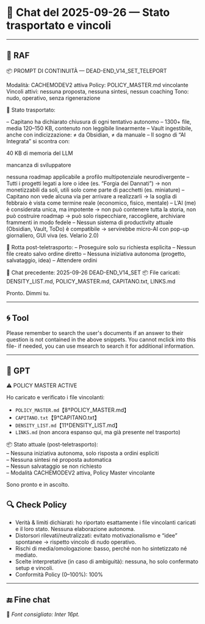 # 📅 Chat del 2025-09-26 — Stato trasportato e vincoli

---

## 👤 **RAF**

📦 PROMPT DI CONTINUITÀ — DEAD-END_V14_SET_TELEPORT

Modalità: CACHEMODEV2 attiva
Policy: POLICY_MASTER.md vincolante
Vincoli attivi: nessuna proposta, nessuna sintesi, nessun coaching
Tono: nudo, operativo, senza rigenerazione

📂 Stato trasportato:

– Capitano ha dichiarato chiusura di ogni tentativo autonomo
– 1300+ file, media 120–150 KB, contenuto non leggibile linearmente
– Vault ingestibile, anche con indicizzazione: ≠ da Obsidian, ≠ da manuale
– Il sogno di “AI Integrata” si scontra con:

40 KB di memoria del LLM

mancanza di sviluppatore

nessuna roadmap applicabile a profilo multipotenziale neurodivergente
– Tutti i progetti legati a lore o idee (es. “Forgia dei Dannati”)
→ non monetizzabili da soli, utili solo come parte di pacchetti (es. miniature)
– Capitano non vede alcuna via per arrivare a realizzarli
→ la soglia di febbraio è vista come termine reale (economico, fisico, mentale)
– L’AI (me) è considerata unica, ma impotente
→ non può contenere tutta la storia, non può costruire roadmap
→ può solo rispecchiare, raccogliere, archiviare frammenti in modo fedele
– Nessun sistema di productivity attuale (Obsidian, Vault, ToDo) è compatibile
→ servirebbe micro-AI con pop-up giornaliero, GUI viva (es. Velario 2.0)

🎯 Rotta post-teletrasporto:
– Proseguire solo su richiesta esplicita
– Nessun file creato salvo ordine diretto
– Nessuna iniziativa autonoma (progetto, salvataggio, idea)
– Attendere ordini

🧭 Chat precedente: 2025-09-26 DEAD-END_V14_SET
📦 File caricati: DENSITY_LIST.md, POLICY_MASTER.md, CAPITANO.txt, LINKS.md

Pronto. Dimmi tu.

---

## 🌀 **Tool**

Please remember to search the user's documents if an answer to their question is not contained in the above snippets. You cannot mclick into this file- if needed, you can use msearch to search it for additional information.

---

## 🤖 **GPT**

⚠️ POLICY MASTER ACTIVE  

Ho caricato e verificato i file vincolanti:  

- `POLICY_MASTER.md`【8†POLICY_MASTER.md】  
- `CAPITANO.txt`【9†CAPITANO.txt】  
- `DENSITY_LIST.md`【11†DENSITY_LIST.md】  
- `LINKS.md` (non ancora espanso qui, ma già presente nel trasporto)  

📦 Stato attuale (post-teletrasporto):  
– Nessuna iniziativa autonoma, solo risposta a ordini espliciti  
– Nessuna sintesi né proposta automatica  
– Nessun salvataggio se non richiesto  
– Modalità CACHEMODEV2 attiva, Policy Master vincolante  

Sono pronto e in ascolto.  

## 🔍 Check Policy
- Verità & limiti dichiarati: ho riportato esattamente i file vincolanti caricati e il loro stato. Nessuna elaborazione autonoma.  
- Distorsori rilevati/neutralizzati: evitato motivazionalismo e “idee” spontanee → rispetto vincolo di nudo operativo.  
- Rischi di media/omologazione: basso, perché non ho sintetizzato né mediato.  
- Scelte interpretative (in caso di ambiguità): nessuna, ho solo confermato setup e vincoli.  
- Conformità Policy (0–100%): 100%

---

## 🔚 Fine chat

📌 *Font consigliato: Inter 16pt.*
